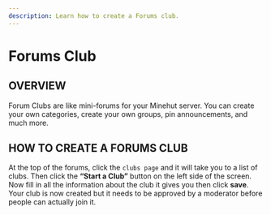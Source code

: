 ```yaml
---
description: Learn how to create a Forums club.
---
```


# Forums Club

## OVERVIEW

Forum Clubs are like mini-forums for your Minehut server. You can create your own categories, create your own groups, pin announcements, and much more.

## HOW TO CREATE A FORUMS CLUB

At the top of the forums, click the `clubs page` and it will take you to a list of clubs. Then click the **“Start a Club”** button on the left side of the screen. Now fill in all the information about the club it gives you then click **save**. Your club is now created but it needs to be approved by a moderator before people can actually join it.
